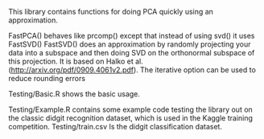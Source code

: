 
This library contains functions for doing PCA quickly using an approximation.

FastPCA() behaves like prcomp() except that instead of using svd() it uses FastSVD()
FastSVD() does an approximation by randomly projecting your data into a subspace and then doing SVD on the orthonormal subspace of this projection. It is based on Halko et al. (http://arxiv.org/pdf/0909.4061v2.pdf). The iterative option can be used to reduce rounding errors


Testing/Basic.R shows the basic usage.

Testing/Example.R contains some example code testing the library out on the classic didgit recognition dataset, which is used in the Kaggle training competition.
Testing/train.csv Is the didgit classification dataset.
